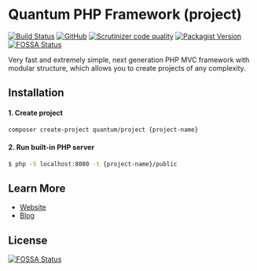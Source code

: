 # Quantum PHP Framework (project)

[![Build Status](https://travis-ci.org/softberg/quantum-php-core.svg?branch=master)](https://travis-ci.org/softberg/quantum-php-core)
[![GitHub](https://img.shields.io/github/license/softberg/quantum-php-core)](https://github.com/softberg/quantum-php-core/blob/master/LICENSE)
[![Scrutinizer code quality](https://shields.cdn.bka.li/scrutinizer/quality/g/softberg/quantum-php-core)](https://scrutinizer-ci.com/g/softberg/quantum-php-core)
[![Packagist Version](https://img.shields.io/packagist/v/quantum/framework)](https://packagist.org/packages/quantum/project)
[![FOSSA Status](https://app.fossa.com/api/projects/git%2Bgithub.com%2Fsoftberg%2Fquantum-php-project.svg?type=shield)](https://app.fossa.com/projects/git%2Bgithub.com%2Fsoftberg%2Fquantum-php-project?ref=badge_shield)

Very fast and extremely simple, next generation PHP MVC framework with modular structure, which allows you to create projects of any complexity.

## Installation

#### 1. Create project
```bash
composer create-project quantum/project {project-name}
```

#### 2. Run built-in PHP server
```bash
$ php -S localhost:8080 -t {project-name}/public
```

## Learn More

- [Website](https://quantumphp.io/)
- [Blog](http://blog.softberg.org/category/quantum-php-framework/)


## License
[![FOSSA Status](https://app.fossa.com/api/projects/git%2Bgithub.com%2Fsoftberg%2Fquantum-php-project.svg?type=large)](https://app.fossa.com/projects/git%2Bgithub.com%2Fsoftberg%2Fquantum-php-project?ref=badge_large)